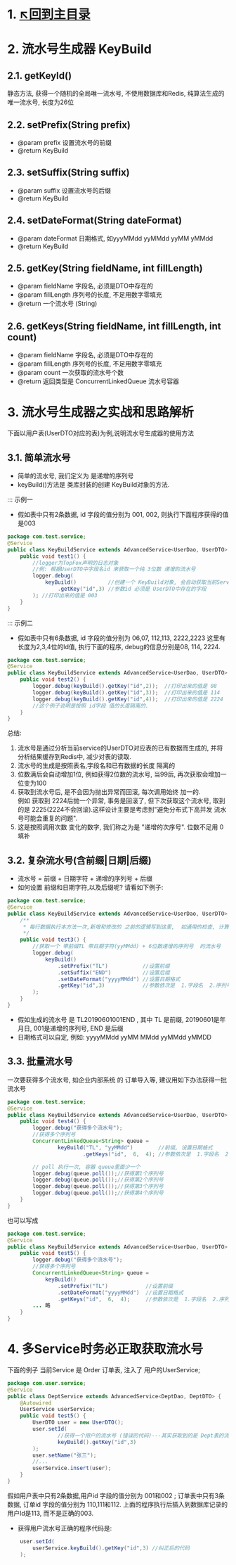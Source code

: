 # 1. [↖回到主目录](https://gitee.com/topfox/topfox/blob/dev/README.md)

# 2. 流水号生成器 KeyBuild
## 2.1. getKeyId()
静态方法, 获得一个随机的全局唯一流水号, 不使用数据库和Redis, 纯算法生成的唯一流水号, 长度为26位

## 2.2. setPrefix(String prefix)
- @param prefix 设置流水号的前缀
- @return KeyBuild

## 2.3. setSuffix(String suffix)
- @param suffix 设置流水号的后缀
- @return KeyBuild

## 2.4. setDateFormat(String dateFormat)
- @param dateFormat 日期格式, 如yyyMMdd yyMMdd yyMM yMMdd
- @return KeyBuild

## 2.5. getKey(String fieldName, int fillLength)
- @param fieldName  字段名, 必须是DTO中存在的
- @param fillLength   序列号的长度, 不足用数字零填充
- @return  一个流水号 (String)

## 2.6. getKeys(String fieldName, int fillLength, int count)
- @param fieldName  字段名, 必须是DTO中存在的
- @param fillLength   序列号的长度, 不足用数字零填充
- @param count        一次获取的流水号个数
- @return 返回类型是  ConcurrentLinkedQueue 流水号容器

# 3. 流水号生成器之实战和思路解析
下面以用户表(UserDTO对应的表)为例,说明流水号生成器的使用方法

## 3.1. 简单流水号
- 简单的流水号, 我们定义为 是递增的序列号
- keyBuild()方法是 类库封装的创建 KeyBuild对象的方法.

::: 示例一

- 假如表中只有2条数据, id 字段的值分别为 001, 002, 则执行下面程序获得的值是003

```JAVA
package com.test.service;
@Service
public class KeyBuildService extends AdvancedService<UserDao, UserDTO> {
    public void test1() {
        //logger为TopFox声明的日志对象
        //例: 根据UserDTO中字段名id 来获取一个纯 3位数 递增的流水号
        logger.debug(
            keyBuild()          //创建一个 KeyBuild对象, 会自动获取当前Service的 UserDTO 对象
                .getKey("id",3) //参数id 必须是 UserDTO中存在的字段
        ); //打印出来的值是 003
    }
}
```

::: 示例二

- 假如表中只有6条数据, id 字段的值分别为 06,07,  112,113,   2222,2223  这里有长度为2,3,4位的Id值, 执行下面的程序, debug的信息分别是08, 114, 2224.

```java
package com.test.service;
@Service
public class KeyBuildService extends AdvancedService<UserDao, UserDTO> {
    public void test2() {
        logger.debug(keyBuild().getKey("id",2));  //打印出来的值是 08
        logger.debug(keyBuild().getKey("id",3));  //打印出来的值是 114
        logger.debug(keyBuild().getKey("id",4));  //打印出来的值是 2224
        //这个例子说明是按照 id字段 值的长度隔离的.
    }
}
```

总结: 

1. 流水号是通过分析当前service的UserDTO对应表的已有数据而生成的, 并将分析结果缓存到Redis中, 减少对表的读取.
2. 流水号的生成是按照表名,字段名和已有数据的长度 隔离的
3. 位数满后会自动增加1位, 例如获得2位数的流水号, 当99后, 再次获取会增加一位变为100
4. 获取到流水号后, 是不会因为抛出异常而回滚,  每次调用始终 加一的. <br>例如 获取到 2224后抛一个异常, 事务是回滚了, 但下次获取这个流水号, 取到的是 2225(2224不会回滚).这样设计主要是考虑到"避免分布式下高并发 流水号可能会重复的问题".
5. 这是按照调用次数 变化的数字,  我们称之为是 "递增的次序号". 位数不足用 0 填补

## 3.2. 复杂流水号(含前缀|日期|后缀)
 - 流水号 = 前缀 + 日期字符 + 递增的序列号 + 后缀
 - 如何设置 前缀和日期字符,以及后缀呢? 请看如下例子:
 
```java
package com.test.service;
@Service
public class KeyBuildService extends AdvancedService<UserDao, UserDTO> {
    /**
     * 每行数据执行本方法一次,新增和修改的 之前的逻辑写到这里,  如通用的检查, 计算值得处理
     */
    public void test3() {
        //获取一个 带前缀TL 带日期字符(yyMMdd) + 6位数递增的序列号  的流水号
        logger.debug(
            keyBuild()
                .setPrefix("TL")           //设置前缀
                .setSuffix("END")          //设置后缀
                .setDateFormat("yyyyMMdd") //设置日期格式
                .getKey("id",3)            //参数依次是  1.字段名  2.序列号长度
        );
    }
}
```
- 假如生成的流水号 是 TL20190601001END ,  其中 TL 是前缀,  20190601是年月日,  001是递增的序列号, END 是后缀
-  日期格式可以自定,  例如: yyyyMMdd yyMM   MMdd   yyMMdd   yMMDD

## 3.3. 批量流水号
一次要获得多个流水号, 如企业内部系统 的 订单导入等,  建议用如下办法获得一批流水号

```java
package com.test.service;
@Service
public class KeyBuildService extends AdvancedService<UserDao, UserDTO> {
    public void test4() {
        logger.debug("获得多个流水号");
        //获得多个序列号
        ConcurrentLinkedQueue<String> queue =
                keyBuild("TL", "yyMMdd")        //前缀, 设置日期格式
                        .getKeys("id",  6,  4); //参数依次是  1.字段名  2.序列号长度  3.要获得流水号个数

        // poll 执行一次, 容器 queue里面少一个
        logger.debug(queue.poll());//获得第1个序列号
        logger.debug(queue.poll());//获得第2个序列号
        logger.debug(queue.poll());//获得第3个序列号
        logger.debug(queue.poll());//获得第4个序列号
    }
}
```

也可以写成

```java
package com.test.service;
@Service
public class KeyBuildService extends AdvancedService<UserDao, UserDTO> {
    public void test5() {
        logger.debug("获得多个流水号");
        //获得多个序列号
        ConcurrentLinkedQueue<String> queue =
            keyBuild()
                .setPrefix("TL")            //设置前缀
                .setDateFormat("yyyyMMdd")  //设置日期格式
                .getKeys("id",  6,  4);     //参数依次是  1.字段名  2.序列号长度  3.要获得流水号个数
        ... 略
    }
}
```

# 4. 多Service时务必正取获取流水号
下面的例子 当前Service 是 Order 订单表,  注入了 用户的UserService;

```java
package com.user.service;
@Service
public class DeptService extends AdvancedService<DeptDao, DeptDTO> {
    @Autowired
    UserService userService;
    public void test5() {
        UserDTO user = new UserDTO();
        user.setId(
                //获得一个用户的流水号 (错误的代码)---其实获取到的是 Dept表的流水号
                keyBuild().getKey("id",3)
        );
        user.setName("张三");
        //...
        userService.insert(user);
    }
}
```

假如用户表中只有2条数据,用户id 字段的值分别为 001和002 ;  订单表中只有3条数据, 订单id 字段的值分别为 110,111和112.  上面的程序执行后插入到数据库记录的用户Id是113, 而不是正确的003.

- 获得用户流水号正确的程序代码是:

```java
    user.setId(
        userService.keyBuild().getKey("id",3) //纠正后的代码
    ); 
```